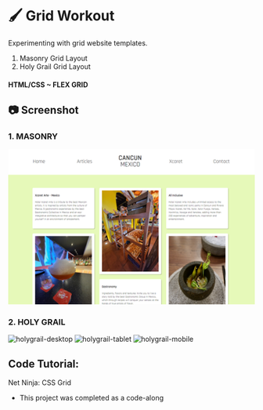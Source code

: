 # :paintbrush: Grid Workout

Experimenting with grid website templates.
1. Masonry Grid Layout
2. Holy Grail Grid Layout

#### HTML/CSS ~ FLEX GRID

## :camera: Screenshot

### 1. MASONRY
![masonry-home](https://github.com/T-Pirozzini/CSS-Grid-Workout/blob/main/Masonry%20Grid/img/Home.png?raw=true)

### 2. HOLY GRAIL
![holygrail-desktop]()
![holygrail-tablet]()
![holygrail-mobile]()

## Code Tutorial:

Net Ninja: CSS Grid

- This project was completed as a code-along